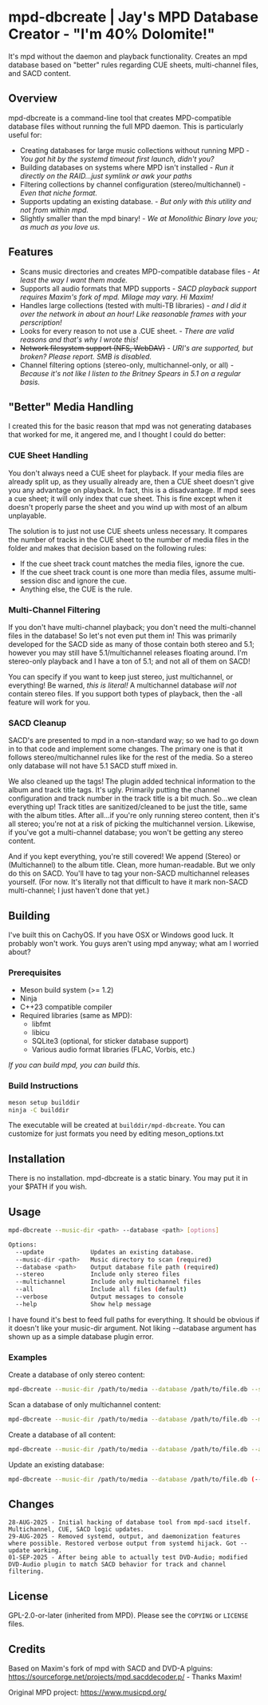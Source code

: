 # mpd-dbcreate | Jay's MPD Database Creator - "I'm 40% Dolomite!"

It's mpd without the daemon and playback functionality. Creates an mpd database based on "better" rules regarding CUE sheets, multi-channel files, and SACD content.


## Overview

mpd-dbcreate is a command-line tool that creates MPD-compatible database files without running the full MPD daemon. This is particularly useful for:

- Creating databases for large music collections without running MPD - *You got hit by the systemd timeout first launch, didn't you?*
- Building databases on systems where MPD isn't installed - *Run it directly on the RAID...just symlink or awk your paths*
- Filtering collections by channel configuration (stereo/multichannel) - *Even that niche format.*
- Supports updating an existing database. - *But only with this utility and not from within mpd.*
- Slightly smaller than the mpd binary! - *We at Monolithic Binary love you; as much as you love us.*


## Features

- Scans music directories and creates MPD-compatible database files - *At least the way I want them made.*
- Supports all audio formats that MPD supports - *SACD playback support requires Maxim's fork of mpd. Milage may vary. Hi Maxim!*
- Handles large collections (tested with multi-TB libraries) - *and I did it over the network in about an hour! Like reasonable frames with your perscription!*
- Looks for every reason to not use a .CUE sheet. - *There are valid reasons and that's why I wrote this!*
- ~~Network filesystem support (NFS, WebDAV)~~ - *URI's are supported, but broken? Please report. SMB is disabled.*
- Channel filtering options (stereo-only, multichannel-only, or all) - *Because it's not like I listen to the Britney Spears in 5.1 on a regular basis.*


## "Better" Media Handling

I created this for the basic reason that mpd was not generating databases that worked for me, it angered me, and I thought I could do better:

### CUE Sheet Handling

You don't always need a CUE sheet for playback. If your media files are already split up, as they usually already are, then a CUE sheet doesn't give you any advantage on playback. In fact, this is a disadvantage. If mpd sees a cue sheet; it will only index that cue sheet. This is fine except when it doesn't properly parse the sheet and you wind up with most of an album unplayable. 

The solution is to just not use CUE sheets unless necessary. It compares the number of tracks in the CUE sheet to the number of media files in the folder and makes that decision based on the following rules:

  - If the cue sheet track count matches the media files, ignore the cue.
  - If the cue sheet track count is one more than media files, assume multi-session disc and ignore the cue.
  - Anything else, the CUE is the rule.


### Multi-Channel Filtering

If you don't have multi-channel playback; you don't need the multi-channel files in the database! So let's not even put them in! This was primarily developed for the SACD side as many of those contain both stereo and 5.1; however you may still have 5.1/multichannel releases floating around. I'm stereo-only playback and I have a ton of 5.1; and not all of them on SACD! 

You can specify if you want to keep just stereo, just multichannel, or everything! Be warned, *this is literal!* A multichannel database *will not* contain stereo files. If you support both types of playback, then the -all feature will work for you.

### SACD Cleanup

SACD's are presented to mpd in a non-standard way; so we had to go down in to that code and implement some changes. The primary one is that it follows stereo/multichannel rules like for the rest of the media. So a stereo only database will not have 5.1 SACD stuff mixed in. 

We also cleaned up the tags! The plugin added technical information to the album and track title tags. It's ugly. Primarily putting the channel configuration and track number in the track title is a bit much. So...we clean everything up! Track titles are sanitized/cleaned to be just the title, same with the album titles. After all...if you're only running stereo content, then it's all stereo; you're not at a risk of picking the multichannel version. Likewise, if you've got a multi-channel database; you won't be getting any stereo content.

And if you kept everything, you're still covered! We append (Stereo) or (Multichannel) to the album title. Clean, more human-readable. But we only do this on SACD. You'll have to tag your non-SACD multichannel releases yourself. (For now. It's literally not that difficult to have it mark non-SACD multi-channel; I just haven't done that yet.)


## Building

I've built this on CachyOS. If you have OSX or Windows good luck. It probably won't work. You guys aren't using mpd anyway; what am I worried about?

### Prerequisites

- Meson build system (>= 1.2)
- Ninja
- C++23 compatible compiler
- Required libraries (same as MPD):
  - libfmt
  - libicu
  - SQLite3 (optional, for sticker database support)
  - Various audio format libraries (FLAC, Vorbis, etc.)
  
*If you can build mpd, you can build this.*

### Build Instructions

```bash
meson setup builddir
ninja -C builddir
```

The executable will be created at `builddir/mpd-dbcreate`. You can customize for just formats you need by editing meson_options.txt

## Installation

There is no installation. mpd-dbcreate is a static binary. You may put it in your $PATH if you wish.

## Usage

```bash
mpd-dbcreate --music-dir <path> --database <path> [options]

Options:
  --update             Updates an existing database.
  --music-dir <path>   Music directory to scan (required)
  --database <path>    Output database file path (required)
  --stereo             Include only stereo files
  --multichannel       Include only multichannel files  
  --all                Include all files (default)
  --verbose            Output messages to console
  --help               Show help message
```

I have found it's best to feed full paths for everything. It should be obvious if it doesn't like your music-dir argument. Not liking --database argument has shown up as a simple database plugin error.

### Examples

Create a database of only stereo content:
```bash
mpd-dbcreate --music-dir /path/to/media --database /path/to/file.db --stereo
```

Scan a database of only multichannel content:
```bash
mpd-dbcreate --music-dir /path/to/media --database /path/to/file.db --multichannel
```

Create a database of all content:
```bash
mpd-dbcreate --music-dir /path/to/media --database /path/to/file.db --all
```

Update an existing database:

```bash
mpd-dbcreate --music-dir /path/to/media --database /path/to/file.db (--stereo|--multichannel|--all) --update
```

## Changes
```
28-AUG-2025 - Initial hacking of database tool from mpd-sacd itself. Multichannel, CUE, SACD logic updates.
29-AUG-2025 - Removed systemd, output, and daemonization features where possible. Restored verbose output from systemd hijack. Got --update working.
01-SEP-2025 - After being able to actually test DVD-Audio; modified DVD-Audio plugin to match SACD behavior for track and channel filtering.
```

## License

GPL-2.0-or-later (inherited from MPD). Please see the `COPYING` or `LICENSE` files.

## Credits

Based on Maxim's fork of mpd with SACD and DVD-A plguins: https://sourceforge.net/projects/mpd.sacddecoder.p/ - Thanks Maxim!

Original MPD project: https://www.musicpd.org/
